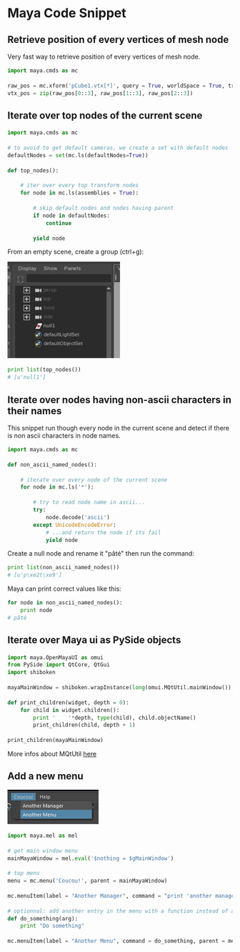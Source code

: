 # Maya Code Snippet

## Retrieve position of every vertices of mesh node

Very fast way to retrieve position of every vertices of mesh node.

```python
import maya.cmds as mc

raw_pos = mc.xform('pCube1.vtx[*]', query = True, worldSpace = True, translation = True)
vtx_pos = zip(raw_pos[0::3], raw_pos[1::3], raw_pos[2::3])
```

## Iterate over top nodes of the current scene

```python
import maya.cmds as mc

# to avoid to get default cameras, we create a set with default nodes
defaultNodes = set(mc.ls(defaultNodes=True))

def top_nodes():

    # iter over every top transform nodes
    for node in mc.ls(assemblies = True):
        
        # skip default nodes and nodes having parent
        if node in defaultNodes:
            continue

        yield node
```

From an empty scene, create a group (ctrl+g):

![Maya empty group](img/maya/maya_null_grp.png)

```python
print list(top_nodes())
# [u'null1']
```

## Iterate over nodes having non-ascii characters in their names

This snippet run though every node in the current scene and detect if there is non ascii characters in node names.

```python
import maya.cmds as mc

def non_ascii_named_nodes():

	# iterate over every node of the current scene
	for node in mc.ls('*'):

		# try to read node name in ascii...
		try:
			node.decode('ascii')
		except UnicodeEncodeError:
			# ...and return the node if its fail
			yield node
```

Create a null node and rename it "pâté" then run the command:

```python
print list(non_ascii_named_nodes())
# [u'p\xe2t\xe9']
```

Maya can print correct values like this:

```python
for node in non_ascii_named_nodes():
    print node
# pâté
```

## Iterate over Maya ui as PySide objects

```python
import maya.OpenMayaUI as omui
from PySide import QtCore, QtGui
import shiboken
 
mayaMainWindow = shiboken.wrapInstance(long(omui.MQtUtil.mainWindow()), QtGui.QWidget)
 
def print_children(widget, depth = 0):
    for child in widget.children():
        print '    '*depth, type(child), child.objectName()
        print_children(child, depth + 1)
 
print_children(mayaMainWindow)
```

More infos about MQtUtil [here](http://help.autodesk.com/view/MAYAUL/2017/ENU/?guid=__cpp_ref_class_m_qt_util_html)

## Add a new menu

![Maya add_menu](img/maya/maya_add_menu.png)

```python
import maya.mel as mel

# get main window menu
mainMayaWindow = mel.eval('$nothing = $gMainWindow')

# top menu
menu = mc.menu('Coucou!', parent = mainMayaWindow)

mc.menuItem(label = "Another Manager", command = "print 'another manager'", parent = menu)

# optionnal: add another entry in the menu with a function instead of a string
def do_something(arg):
    print "Do something"

mc.menuItem(label = "Another Menu", command = do_something, parent = menu)
```
